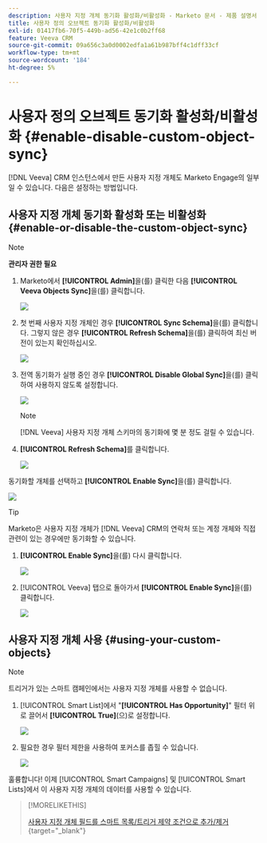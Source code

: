 ```yaml
---
description: 사용자 지정 개체 동기화 활성화/비활성화 - Marketo 문서 - 제품 설명서
title: 사용자 정의 오브젝트 동기화 활성화/비활성화
exl-id: 01417fb6-70f5-449b-ad56-42e1c0b2ff68
feature: Veeva CRM
source-git-commit: 09a656c3a0d0002edfa1a61b987bff4c1dff33cf
workflow-type: tm+mt
source-wordcount: '184'
ht-degree: 5%

---
```


# 사용자 정의 오브젝트 동기화 활성화/비활성화 {#enable-disable-custom-object-sync}

[!DNL Veeva] CRM 인스턴스에서 만든 사용자 지정 개체도 Marketo Engage의 일부일 수 있습니다. 다음은 설정하는 방법입니다.

## 사용자 지정 개체 동기화 활성화 또는 비활성화 {#enable-or-disable-the-custom-object-sync}

>[!NOTE]
>
>**관리자 권한 필요**

1. Marketo에서 **[!UICONTROL Admin]**&#x200B;을(를) 클릭한 다음 **[!UICONTROL Veeva Objects Sync]**&#x200B;을(를) 클릭합니다.

   ![](assets/enable-disable-custom-object-sync-1.png)

1. 첫 번째 사용자 지정 개체인 경우 **[!UICONTROL Sync Schema]**&#x200B;을(를) 클릭합니다. 그렇지 않은 경우 **[!UICONTROL Refresh Schema]**&#x200B;을(를) 클릭하여 최신 버전이 있는지 확인하십시오.

   ![](assets/enable-disable-custom-object-sync-2.png)

1. 전역 동기화가 실행 중인 경우 **[!UICONTROL Disable Global Sync]**&#x200B;을(를) 클릭하여 사용하지 않도록 설정합니다.

   ![](assets/enable-disable-custom-object-sync-3.png)

   >[!NOTE]
   >
   >[!DNL Veeva] 사용자 지정 개체 스키마의 동기화에 몇 분 정도 걸릴 수 있습니다.

1. **[!UICONTROL Refresh Schema]**&#x200B;를 클릭합니다.

   ![](assets/enable-disable-custom-object-sync-4.png)

동기화할 개체를 선택하고 **[!UICONTROL Enable Sync]**&#x200B;을(를) 클릭합니다.

![](assets/enable-disable-custom-object-sync-5.png)

>[!TIP]
>
>Marketo은 사용자 지정 개체가 [!DNL Veeva] CRM의 연락처 또는 계정 개체와 직접 관련이 있는 경우에만 동기화할 수 있습니다.

1. **[!UICONTROL Enable Sync]**&#x200B;을(를) 다시 클릭합니다.

   ![](assets/enable-disable-custom-object-sync-6.png)

1. [!UICONTROL Veeva] 탭으로 돌아가서 **[!UICONTROL Enable Sync]**&#x200B;을(를) 클릭합니다.

   ![](assets/enable-disable-custom-object-sync-7.png)

## 사용자 지정 개체 사용 {#using-your-custom-objects}

>[!NOTE]
>
>트리거가 있는 스마트 캠페인에서는 사용자 지정 개체를 사용할 수 없습니다.

1. [!UICONTROL Smart List]에서 &quot;**[!UICONTROL Has Opportunity]**&quot; 필터 위로 끌어서 **[!UICONTROL True]**(으)로 설정합니다.

   ![](assets/enable-disable-custom-object-sync-8.png)

1. 필요한 경우 필터 제한을 사용하여 포커스를 좁힐 수 있습니다.

   ![](assets/enable-disable-custom-object-sync-9.png)

훌륭합니다! 이제 [!UICONTROL Smart Campaigns] 및 [!UICONTROL Smart Lists]에서 이 사용자 지정 개체의 데이터를 사용할 수 있습니다.

>[!MORELIKETHIS]
>
>[사용자 지정 개체 필드를 스마트 목록/트리거 제약 조건으로 추가/제거](/help/marketo/product-docs/crm-sync/veeva-crm-sync/sync-details/add-remove-custom-object-field-as-smart-list-trigger-constraints.md){target="_blank"}
